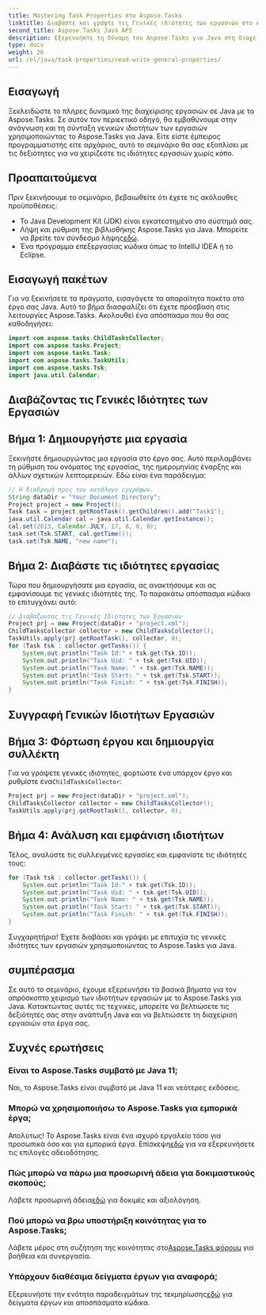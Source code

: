 ```yaml
---
title: Mastering Task Properties στο Aspose.Tasks
linktitle: Διαβάστε και γράψτε τις Γενικές ιδιότητες των εργασιών στο Aspose.Tasks
second_title: Aspose.Tasks Java API
description: Εξερευνήστε τη δύναμη του Aspose.Tasks για Java στη διαχείριση των ιδιοτήτων εργασιών χωρίς κόπο. Διαβάστε και γράψτε με ευκολία χρησιμοποιώντας τον βήμα προς βήμα οδηγό μας.
type: docs
weight: 26
url: /el/java/task-properties/read-write-general-properties/
---
```

## Εισαγωγή
Ξεκλειδώστε το πλήρες δυναμικό της διαχείρισης εργασιών σε Java με το Aspose.Tasks. Σε αυτόν τον περιεκτικό οδηγό, θα εμβαθύνουμε στην ανάγνωση και τη σύνταξη γενικών ιδιοτήτων των εργασιών χρησιμοποιώντας το Aspose.Tasks για Java. Είτε είστε έμπειρος προγραμματιστής είτε αρχάριος, αυτό το σεμινάριο θα σας εξοπλίσει με τις δεξιότητες για να χειρίζεστε τις ιδιότητες εργασιών χωρίς κόπο.
## Προαπαιτούμενα
Πριν ξεκινήσουμε το σεμινάριο, βεβαιωθείτε ότι έχετε τις ακόλουθες προϋποθέσεις:
- Το Java Development Kit (JDK) είναι εγκατεστημένο στο σύστημά σας.
-  Λήψη και ρύθμιση της βιβλιοθήκης Aspose.Tasks για Java. Μπορείτε να βρείτε τον σύνδεσμο λήψης[εδώ](https://releases.aspose.com/tasks/java/).
- Ένα πρόγραμμα επεξεργασίας κώδικα όπως το IntelliJ IDEA ή το Eclipse.
## Εισαγωγή πακέτων
Για να ξεκινήσετε τα πράγματα, εισαγάγετε τα απαραίτητα πακέτα στο έργο σας Java. Αυτό το βήμα διασφαλίζει ότι έχετε πρόσβαση στις λειτουργίες Aspose.Tasks. Ακολουθεί ένα απόσπασμα που θα σας καθοδηγήσει:
```java
import com.aspose.tasks.ChildTasksCollector;
import com.aspose.tasks.Project;
import com.aspose.tasks.Task;
import com.aspose.tasks.TaskUtils;
import com.aspose.tasks.Tsk;
import java.util.Calendar;
```
## Διαβάζοντας τις Γενικές Ιδιότητες των Εργασιών
## Βήμα 1: Δημιουργήστε μια εργασία
Ξεκινήστε δημιουργώντας μια εργασία στο έργο σας. Αυτό περιλαμβάνει τη ρύθμιση του ονόματος της εργασίας, της ημερομηνίας έναρξης και άλλων σχετικών λεπτομερειών. Εδώ είναι ένα παράδειγμα:
```java
// Η διαδρομή προς τον κατάλογο εγγράφων.
String dataDir = "Your Document Directory";
Project project = new Project();
Task task = project.getRootTask().getChildren().add("Task1");
java.util.Calendar cal = java.util.Calendar.getInstance();
cal.set(2013, Calendar.JULY, 17, 8, 0, 0);
task.set(Tsk.START, cal.getTime());
task.set(Tsk.NAME, "new name");
```
## Βήμα 2: Διαβάστε τις ιδιότητες εργασίας
Τώρα που δημιουργήσατε μια εργασία, ας ανακτήσουμε και ας εμφανίσουμε τις γενικές ιδιότητές της. Το παρακάτω απόσπασμα κώδικα το επιτυγχάνει αυτό:
```java
// Διαβάζοντας τις Γενικές Ιδιότητες των Εργασιών
Project prj = new Project(dataDir + "project.xml");
ChildTasksCollector collector = new ChildTasksCollector();
TaskUtils.apply(prj.getRootTask(), collector, 0);
for (Task tsk : collector.getTasks()) {
    System.out.println("Task Id:" + tsk.get(Tsk.ID));
    System.out.println("Task Uid: " + tsk.get(Tsk.UID));
    System.out.println("Task Name: " + tsk.get(Tsk.NAME));
    System.out.println("Task Start: " + tsk.get(Tsk.START));
    System.out.println("Task Finish: " + tsk.get(Tsk.FINISH));
}
```
## Συγγραφή Γενικών Ιδιοτήτων Εργασιών
## Βήμα 3: Φόρτωση έργου και δημιουργία συλλέκτη
 Για να γράψετε γενικές ιδιότητες, φορτώστε ένα υπάρχον έργο και ρυθμίστε ένα`ChildTasksCollector`:
```java
Project prj = new Project(dataDir + "project.xml");
ChildTasksCollector collector = new ChildTasksCollector();
TaskUtils.apply(prj.getRootTask(), collector, 0);
```
## Βήμα 4: Ανάλυση και εμφάνιση ιδιοτήτων
Τέλος, αναλύστε τις συλλεγμένες εργασίες και εμφανίστε τις ιδιότητές τους:
```java
for (Task tsk : collector.getTasks()) {
    System.out.println("Task Id:" + tsk.get(Tsk.ID));
    System.out.println("Task Uid: " + tsk.get(Tsk.UID));
    System.out.println("Task Name: " + tsk.get(Tsk.NAME));
    System.out.println("Task Start: " + tsk.get(Tsk.START));
    System.out.println("Task Finish: " + tsk.get(Tsk.FINISH));
}
```
Συγχαρητήρια! Έχετε διαβάσει και γράψει με επιτυχία τις γενικές ιδιότητες των εργασιών χρησιμοποιώντας το Aspose.Tasks για Java.
## συμπέρασμα
Σε αυτό το σεμινάριο, έχουμε εξερευνήσει τα βασικά βήματα για τον απρόσκοπτο χειρισμό των ιδιοτήτων εργασιών με το Aspose.Tasks για Java. Κατακτώντας αυτές τις τεχνικές, μπορείτε να βελτιώσετε τις δεξιότητές σας στην ανάπτυξη Java και να βελτιώσετε τη διαχείριση εργασιών στα έργα σας.
## Συχνές ερωτήσεις
### Είναι το Aspose.Tasks συμβατό με Java 11;
Ναι, το Aspose.Tasks είναι συμβατό με Java 11 και νεότερες εκδόσεις.
### Μπορώ να χρησιμοποιήσω το Aspose.Tasks για εμπορικά έργα;
 Απολύτως! Το Aspose.Tasks είναι ένα ισχυρό εργαλείο τόσο για προσωπικά όσο και για εμπορικά έργα. Επίσκεψη[εδώ](https://purchase.aspose.com/buy) για να εξερευνήσετε τις επιλογές αδειοδότησης.
### Πώς μπορώ να πάρω μια προσωρινή άδεια για δοκιμαστικούς σκοπούς;
 Λάβετε προσωρινή άδεια[εδώ](https://purchase.aspose.com/temporary-license/) για δοκιμές και αξιολόγηση.
### Πού μπορώ να βρω υποστήριξη κοινότητας για το Aspose.Tasks;
 Λάβετε μέρος στη συζήτηση της κοινότητας στο[Aspose.Tasks φόρουμ](https://forum.aspose.com/c/tasks/15) για βοήθεια και συνεργασία.
### Υπάρχουν διαθέσιμα δείγματα έργων για αναφορά;
 Εξερευνήστε την ενότητα παραδειγμάτων της τεκμηρίωσης[εδώ](https://reference.aspose.com/tasks/java/) για δείγματα έργων και αποσπάσματα κώδικα.